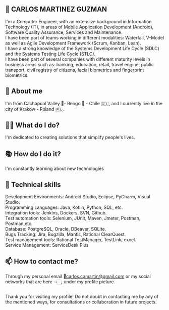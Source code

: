 
<!--
**rodatourcl/rodatourcl** is a ✨ _special_ ✨ repository because its `README.md` (this file) appears on your GitHub profile.
-->

## 👋 CARLOS MARTINEZ GUZMAN
I'm a Computer Engineer, with an extensive background in Information Technology (IT), in areas of Mobile Application Development (Android), Software Quality Assurance, Services and Maintenance.  
I have been part of teams working in different modalities: Waterfall, V-Model as well as Agile Development Framework (Scrum, Kanban, Lean).  
I have a strong knowledge of the Systems Development Life Cycle (SDLC) and the Systems Testing Life Cycle (STLC).  
I have been part of several companies with different maturity levels in business areas such as: banking, education, retail, travel engine, public transport, civil registry of citizens, facial biometrics and fingerprint biometrics.

## 🌱 About me
I'm from Cachapoal Valley 🍇- Rengo 🍅 - Chile 🇨🇱, and I currently live in the city of Krakow - Poland 🇵🇱.

## 👷🏻 What do I do?
I'm dedicated to creating solutions that simplify people's lives.

## 📚 How do I do it?
I'm constantly learning about new technologies

## 🚀 Technical skills
Development Environments: Android Studio, Eclipse, PyCharm, Visual Studio.  
Programming Languages: Java, Kotlin, Python, SQL, etc.  
Integration tools: Jenkins, Dockers, SVN, Github.  
Test automation tools: Selenium, JUnit, Maven, Jmeter, Postman, Postman,etc.  
Database: PostgreSQL, Oracle, DBeaver, SQLite.  
Bugs Tracking: Jira, Bugzilla, Mantis, Rational ClearQuest.  
Test management tools: Rational TestManager, TestLink, excel.  
Service Management: ServiceDesk Plus

## 📫 How to contact me?
Through my personal email 📧carlos.camartin@gmail.com or my social networks that are here 👈🏻, under my profile picture.

##
Thank you for visiting my profile!
Do not doubt in contacting me by any of the mentioned ways, for consultations or collaboration in future projects.
